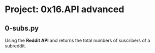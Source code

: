 # Project: 0x16.API advanced

## 0-subs.py

Using the **Reddit API** and returns the total numbers of suscribers of a subreddit. 
